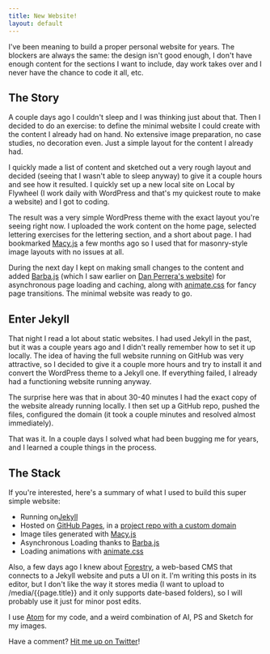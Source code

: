 ```yaml
---
title: New Website!
layout: default
---
```

I've been meaning to build a proper personal website for years. The blockers are always the same: the design isn't good enough, I don't have enough content for the sections I want to include, day work takes over and I never have the chance to code it all, etc.

## The Story

A couple days ago I couldn't sleep and I was thinking just about that. Then I decided to do an exercise: to define the minimal website I could create with the content I already had on hand. No extensive image preparation, no case studies, no decoration even. Just a simple layout for the content I already had.

I quickly made a list of content and sketched out a very rough layout and decided (seeing that I wasn't able to sleep anyway) to give it a couple hours and see how it resulted. I quickly set up a new local site on Local by Flywheel (I work daily with WordPress and that's my quickest route to make a website) and I got to coding.

The result was a very simple WordPress theme with the exact layout you're seeing right now. I uploaded the work content on the home page, selected lettering exercises for the lettering section, and a short about page. I had bookmarked [Macy.js](http://macyjs.com/) a few months ago so I used that for masonry-style image layouts with no issues at all.

During the next day I kept on making small changes to the content and added [Barba.js](http://barbajs.org/) (which I saw earlier on [Dan Perrera's website](https://perrera.com/)) for asynchronous page loading and caching, along with [animate.css](https://daneden.github.io/animate.css/) for fancy page transitions. The minimal website was ready to go.

## Enter Jekyll

That night I read a lot about static websites. I had used Jekyll in the past, but it was a couple years ago and I didn't really remember how to set it up locally. The idea of having the full website running on GitHub was very attractive, so I decided to give it a couple more hours and try to install it and convert the WordPress theme to a Jekyll one. If everything failed, I already had a functioning website running anyway.

The surprise here was that in about 30-40 minutes I had the exact copy of the website already running locally. I then set up a GitHub repo, pushed the files, configured the domain (it took a couple minutes and resolved almost immediately).

That was it. In a couple days I solved what had been bugging me for years, and I learned a couple things in the process.

## The Stack

If you're interested, here's a summary of what I used to build this super simple website:

* Running on[Jekyll](https://jekyllrb.com/)
* Hosted on [GitHub Pages](https://pages.github.com/), in a [project repo with a custom domain](https://github.com/axelvaldez/axelvaldez.mx)
* Image tiles generated with [Macy.js](http://macyjs.com/)
* Asynchronous Loading thanks to [Barba.js](http://barbajs.org/)
* Loading animations with [animate.css](https://daneden.github.io/animate.css/)

Also, a few days ago I knew about [Forestry](https://forestry.io/), a web-based CMS that connects to a Jekyll website and puts a UI on it. I'm writing this posts in its editor, but I don't like the way it stores media (I want to upload to /media/{{page.title}} and it only supports date-based folders), so I will probably use it just for minor post edits.

I use [Atom](https://atom.io/) for my code, and a weird combination of AI, PS and Sketch for my images.

Have a comment? [Hit me up on Twitter](https://twitter.com/axel)!
